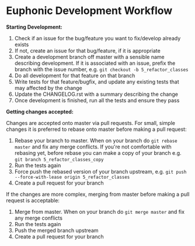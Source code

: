 # Euphonic Development Workflow

**Starting Development:**
1. Check if an issue for the bug/feature you want to fix/develop already exists
2. If not, create an issue for that bug/feature, if it is appropriate
3. Create a development branch off master with a sensible name describing
development. If it is associated with an issue, prefix the branch with the
issue number, e.g. `git checkout -b 5_refactor_classes`
4. Do all development for that feature on that branch
5. Write tests for that feature/bugfix, and update any existing tests that may
affected by the change
6. Update the CHANGELOG.rst with a summary describing the change
6. Once development is finished, run all the tests and ensure they pass

**Getting changes accepted:**

Changes are accepted onto master via pull requests. For small, simple changes
it is preferred to rebase onto master before making a pull request:
1. Rebase your branch to master. When on your branch do `git rebase master` and
fix any merge conflicts. If you're not comfortable with rebasing yet, before
rebase you can make a copy of your branch e.g.
`git branch 5_refactor_classes_copy` 
2. Run the tests again
3. Force push the rebased version of your branch upstream, e.g.
`git push --force-with-lease origin 5_refactor_classes`
4. Create a pull request for your branch

If the changes are more complex, merging from master before making a pull
request is acceptable:
1. Merge from master. When on your branch do `git merge master` and
fix any merge conflicts
2. Run the tests again
3. Push the merged branch upstream
4. Create a pull request for your branch


